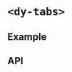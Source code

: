 # `<dy-tabs>`

## Example

<gbp-example
  name="dy-tabs"
  props='{"center": true, "value": 0, "data": [{"tab": "Tab 1"}, {"tab": "Tab 2"}, {"tab": "Tab 3"}], "@change": "(evt) => evt.target.value = evt.detail"}'
  src="https://jspm.dev/duoyun-ui/elements/tabs"></gbp-example>

## API

<gbp-api name="dy-tabs" src="/src/elements/tabs.ts"></gbp-api>
